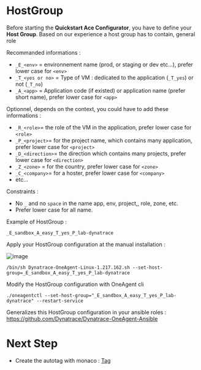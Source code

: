 # HostGroup

Before starting the **Quickstart Ace Configurator**, you have to define your **Host Group**. 
Based on our experience a host group has to contain, general role 

Recommanded informations :   

  - `_E_<env>` = environnement name (prod, or staging or dev etc...), prefer lower case for `<env>` 
  - `_T_<yes or no>` = Type of VM : dedicated to the application (`_T_yes`) or not (`_T_no`) 
  - `_A_<app>` = Application code (if existed) or application name (prefer short name), prefer lower case for `<app>`
 
Optionnel, depends on the context, you could have to add these informations :   
  
  - `_R_<role>`= the role of the VM in the application, prefer lower case for `<role>`
  - `_P_<project>`= for the project name, which contains many application, prefer lower case for `<project>`
  - `_D_<direction>`= the direction which contains many projects, prefer lower case for `<direction>`
  - `_Z_<zone>` = for the country, prefer lower case for `<zone>`
  - `_C_<company>`= for a hoster, prefer lower case for `<company>`
  - etc...

Constraints : 
  
   - No `_` and no `space`  in the name app, env, project,, role, zone, etc.
   - Prefer lower case for all name.

Example of HostGroup : 

  `_E_sandbox_A_easy_T_yes_P_lab-dynatrace`

Apply your HostGroup configuration at the manual installation  :

  ![image](https://user-images.githubusercontent.com/40337213/121800383-b3fb8080-cc31-11eb-9568-29d556ef30d7.png)
  
  `/bin/sh Dynatrace-OneAgent-Linux-1.217.162.sh --set-host-group=_E_sandbox_A_easy_T_yes_P_lab-dynatrace`

Modify the HostGroup configuration with OneAgent cli 

  `./oneagentctl --set-host-group="_E_sandbox_A_easy_T_yes_P_lab-dynatrace" --restart-service`
  
Generalizes this HostGroup configuration in your ansible roles : https://github.com/Dynatrace/Dynatrace-OneAgent-Ansible
 
 
# Next Step

- Create the autotag with monaco :  [Tag](/Tag)
